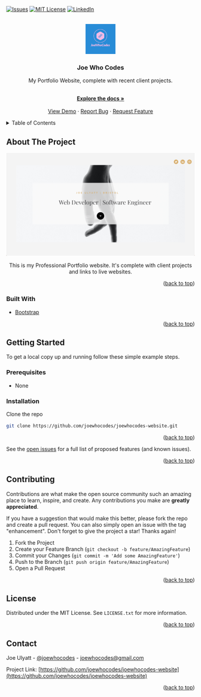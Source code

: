 <div id="top"></div>

[![Issues][issues-shield]][issues-url]
[![MIT License][license-shield]][license-url]
[![LinkedIn][linkedin-shield]][linkedin-url]

<!-- PROJECT LOGO -->
<br />
<div align="center">
  <a href="https://github.com/joewhocodes/joewhocodes-website">
    <img src="/images/logo.png" alt="Logo" height="80px" width="80px">
  </a>

<h3 align="center">Joe Who Codes</h3>

  <p align="center">
    My Portfolio Website, complete with recent client projects.
  </p>
    <br />
    <a href="https://github.com/joewhocodes/joewhocodes-website"><strong>Explore the docs »</strong></a>
    <br />
    <br />
    <a href="https://joewhocodes.co.uk/">View Demo</a>
    ·
    <a href="https://github.com/joewhocodes/joewhocodes-website/issues">Report Bug</a>
    ·
    <a href="https://github.com/joewhocodes/joewhocodes-website/issues">Request Feature</a>
  </p>
</div>



<!-- TABLE OF CONTENTS -->
<details>
  <summary>Table of Contents</summary>
  <ol>
    <li>
      <a href="#about-the-project">About The Project</a>
      <ul>
        <li><a href="#built-with">Built With</a></li>
      </ul>
    </li>
    <li>
      <a href="#getting-started">Getting Started</a>
      <ul>
        <li><a href="#prerequisites">Prerequisites</a></li>
        <li><a href="#installation">Installation</a></li>
      </ul>
    </li>
    <li><a href="#usage">Usage</a></li>
    <li><a href="#license">License</a></li>
    <li><a href="#contact">Contact</a></li>
  </ol>
</details>



<!-- ABOUT THE PROJECT -->
## About The Project

[![Product Name Screen Shot][product-screenshot]](https://joewhocodes.co.uk)


</p>
    <p align="center">
    This is my Professional Portfolio website. It's complete with client projects and links to live websites.
    </p>

<p align="right">(<a href="#top">back to top</a>)</p>

### Built With

* [Bootstrap](https://getbootstrap.com)

<p align="right">(<a href="#top">back to top</a>)</p>



<!-- GETTING STARTED -->
## Getting Started

To get a local copy up and running follow these simple example steps.

### Prerequisites

* None

### Installation

Clone the repo
   ```sh
   git clone https://github.com/joewhocodes/joewhocodes-website.git
   ```

<p align="right">(<a href="#top">back to top</a>)</p>



<!-- ROADMAP -->
<!-- ## Roadmap

- [ ] Feature 1
- [ ] Feature 2
- [ ] Feature 3
    - [ ] Nested Feature -->

See the [open issues](https://github.com/joewhocodes/joewhocodes-website/issues) for a full list of proposed features (and known issues).

<p align="right">(<a href="#top">back to top</a>)</p>



<!-- CONTRIBUTING -->
## Contributing

Contributions are what make the open source community such an amazing place to learn, inspire, and create. Any contributions you make are **greatly appreciated**.

If you have a suggestion that would make this better, please fork the repo and create a pull request. You can also simply open an issue with the tag "enhancement".
Don't forget to give the project a star! Thanks again!

1. Fork the Project
2. Create your Feature Branch (`git checkout -b feature/AmazingFeature`)
3. Commit your Changes (`git commit -m 'Add some AmazingFeature'`)
4. Push to the Branch (`git push origin feature/AmazingFeature`)
5. Open a Pull Request

<p align="right">(<a href="#top">back to top</a>)</p>



<!-- LICENSE -->
## License

Distributed under the MIT License. See `LICENSE.txt` for more information.

<p align="right">(<a href="#top">back to top</a>)</p>



<!-- CONTACT -->
## Contact

Joe Ulyatt - [@joewhocodes](https://twitter.com/joewhocodes) - joewhocodes@gmail.com

Project Link: [https://github.com/joewhocodes/joewhocodes-website](https://github.com/joewhocodes/joewhocodes-website)

<p align="right">(<a href="#top">back to top</a>)</p>




<!-- MARKDOWN LINKS & IMAGES -->
<!-- https://www.markdownguide.org/basic-syntax/#reference-style-links -->
[contributors-shield]: https://img.shields.io/github/contributors/joewhocodes/joewhocodes-website.svg?style=for-the-badge
[contributors-url]: https://github.com/joewhocodes/joewhocodes-website/graphs/contributors
[forks-shield]: https://img.shields.io/github/forks/joewhocodes/joewhocodes-website.svg?style=for-the-badge
[forks-url]: https://github.com/joewhocodes/joewhocodes-website/network/members
[stars-shield]: https://img.shields.io/github/stars/joewhocodes/joewhocodes-website.svg?style=for-the-badge
[stars-url]: https://github.com/joewhocodes/joewhocodes-website/stargazers
[issues-shield]: https://img.shields.io/github/issues/joewhocodes/joewhocodes-website.svg?style=for-the-badge
[issues-url]: https://github.com/joewhocodes/joewhocodes-website/issues
[license-shield]: https://img.shields.io/github/license/joewhocodes/joewhocodes-website.svg?style=for-the-badge
[license-url]: https://github.com/joewhocodes/joewhocodes-website/blob/main/LICENSE.txt
[linkedin-shield]: https://img.shields.io/badge/-LinkedIn-black.svg?style=for-the-badge&logo=linkedin&colorB=555
[linkedin-url]: https://linkedin.com/in/joewhocodes
[product-screenshot]: /images/screenshot.png